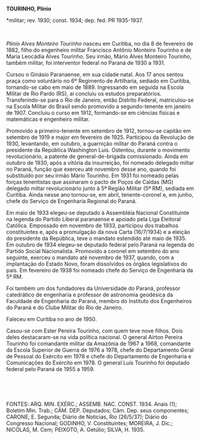 **TOURINHO, Plínio**

\*militar; rev. 1930; const. 1934; dep. fed. PR 1935-1937.

 

*Plínio Alves Monteiro Tourinho* nasceu em Curitiba, no dia 8 de
fevereiro de 1882, filho do engenheiro militar Francisco Antônio
Monteiro Tourinho e de Maria Leocádia Alves Tourinho. Seu irmão, Mário
Alves Monteiro Tourinho, também militar, foi interventor federal no
Paraná de 1930 a 1931.

Cursou o Ginásio Paranaense, em sua cidade natal. Aos 17 anos sentou
praça como voluntário no 6º Regimento de Artilharia, sediado em
Curitiba, tornando-se cabo em maio de 1889. Ingressando em seguida na
Escola Militar de Rio Pardo (RS), aí concluiu os estudos preparatórios.
Transferindo-se para o Rio de Janeiro, então Distrito Federal,
matriculou-se na Escola Militar do Brasil sendo promovido a
segundo-tenente em janeiro de 1907. Concluiu o curso em 1912,
formando-se em ciências físicas e matemáticas e engenheiro militar.

Promovido a primeiro-tenente em setembro de 1912, tornou-se capitão em
setembro de 1919 e major em fevereiro de 1925. Participou da Revolução
de 1930, levantando, em outubro, a guarnição militar do Paraná contra o
presidente da República Washington Luís. Ostentou, durante o movimento
revolucionário, a patente de general-de-brigada comissionado. Ainda em
outubro de 1930, após a vitória da insurreição, foi nomeado delegado
miltar no Paraná, função que exerceu até novembro desse ano, quando foi
substituído por seu irmão Mário Tourinho. Em 1931 foi nomeado pelas
forças tenentistas que assinaram o pacto de Poços de Caldas (MG)
delegado miltar revolucionário junto à 5ª Região Militar (5ª RM),
sediada em Curitiba. Ainda nesse ano tornou-se, em abril,
tenente-coronel e, em junho, chefe do Serviço de Engenharia Regional do
Paraná.

Em maio de 1933 elegeu-se deputado à Assembléia Nacional Constituinte na
legenda do Partido Liberal paranaense e apoiado pela Liga Eleitoral
Católica. Empossado em novembro de 1933, participou dos trabalhos
constituintes e, após a promulgação da nova Carta (16/7/1934) e a
eleição do presidente da República, teve o mandato estendido até maio de
1935. Em outubro de 1934 elegeu-se deputado federal pelo Paraná na
legenda do Partido Social Nacionalista. Promovido a coronel em setembro
do ano seguinte, exerceu o mandato até novembro de 1937, quando, com a
implantação do Estado Novo, foram dissolvidos os órgãos legislativos do
país. Em fevereiro de 1938 foi nomeado chefe do Serviço de Engenharia da
5ª RM.

Foi também um dos fundadores da Universidade do Paraná, professor
catedrático de engenharia e professor de astronomia geodésica da
Faculdade de Engenharia do Paraná, membro do Instituto dos Engenheiros
do Paraná e do Clube Militar do Rio de Janeiro.

Faleceu em Curitiba no ano de 1950.

Casou-se com Ester Pereira Tourinho, com quem teve nove filhos. Dois
deles destacaram-se na vida política nacional. O general Aírton Pereira
Tourinho foi comandante militar da Amazônia de 1967 a 1968, comandante
da Escola Superior de Guerra de 1976 a 1978, chefe do Departamento Geral
de Pessoal do Exército em 1978 e chefe do Departamento de Engenharia e
Comunicações do Exército em 1978. O general Luís Tourinho foi deputado
federal pelo Paraná de 1955 a 1959.

 

 

FONTES: ARQ. MIN. EXÉRC.; ASSEMB. NAC. CONST. 1934. Anais (1); Boletim
Min. Trab.; CÂM. DEP. Deputados; Câm. Dep. seus componentes; CARONE, E.
Segunda; Diário de Notícias, Rio (26/5/37); Diário do Congresso
Nacional; GODINHO, V. Constituintes; MOREIRA, J. Dic.; NICOLAS, M. Cem;
PEIXOTO, A. Getúlio; SILVA, H. 1935.

 
